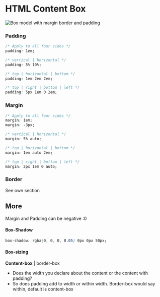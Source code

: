 # HTML Content Box

![Box model with margin border and padding](https://mdn.mozillademos.org/files/13647/box-model-standard-small.png)

### Padding

```css
/* Apply to all four sides */
padding: 1em;

/* vertical | horizontal */
padding: 5% 10%;

/* top | horizontal | bottom */
padding: 1em 2em 2em;

/* top | right | bottom | left */
padding: 5px 1em 0 2em;
```

### Margin

```css
/* Apply to all four sides */
margin: 1em;
margin: -3px;

/* vertical | horizontal */
margin: 5% auto;

/* top | horizontal | bottom */
margin: 1em auto 2em; 

/* top | right | bottom | left */
margin: 2px 1em 0 auto;
```

### Border

See own section

## More

Margin and Padding can be negative :0

#### Box-Shadow

```css
box-shadow: rgba(0, 0, 0, 0.05) 0px 0px 50px;
```

#### Box-sizing

**Content-box** | border-box

- Does the width you declare about the content or the content with padding? 
- So does padding add to width or within width. Border-box would say within, default is content-box
